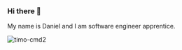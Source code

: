 ### Hi there 👋

My name is Daniel and I am software engineer apprentice.

<p align="left"><img src="https://komarev.com/ghpvc/?username=freakyshine" alt="timo-cmd2" /</p>
